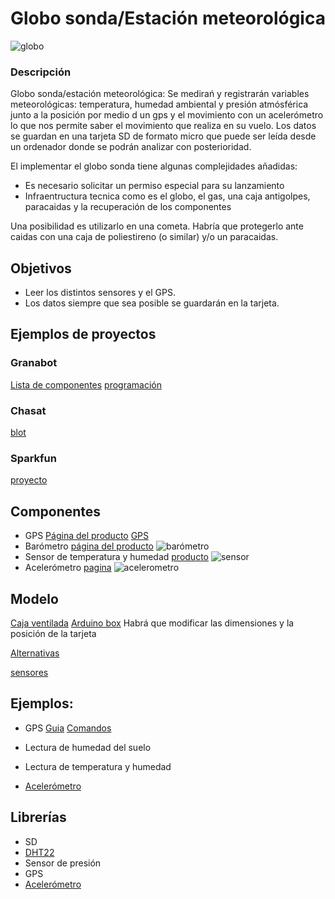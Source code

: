 # Globo sonda/Estación meteorológica

![globo](http://arielwaldman.com/wp-content/2010/03/6331-239861690014-774155014-8379928-4367982-n.jpg)

### Descripción

Globo sonda/estación meteorológica: Se medirań y registrarán variables meteorológicas: temperatura, humedad ambiental y presión atmósférica junto a la posición por medio d un gps y el movimiento con un acelerómetro  lo que nos permite saber el movimiento que realiza en su vuelo. Los datos se guardan en una tarjeta SD de formato micro que puede ser leída desde un ordenador donde se podrán analizar con posterioridad. 

El implementar el globo sonda tiene algunas complejidades añadidas:

* Es necesario solicitar un permiso especial para su lanzamiento
* Infraentructura tecnica como es el globo, el gas, una caja antigolpes, paracaidas y la recuperación de los componentes

Una posibilidad es utilizarlo en una cometa. Habría que protegerlo ante caidas con una caja de poliestireno (o similar) y/o un paracaidas.

## Objetivos

* Leer los distintos sensores y el GPS. 
* Los datos siempre que sea posible se guardarán en la tarjeta.

## Ejemplos de proyectos

### Granabot

[Lista de componentes](http://granabot.es/globo-sonda-componentes-y-presupuesto/)
[programación](http://granabot.es/globo-sonda-programacion-en-arduino/)

### Chasat

[blot](http://chasat.blogspot.com.es/)

### Sparkfun

[proyecto](https://www.sparkfun.com/tutorials/180)

## Componentes

* GPS [Página del producto](https://www.sparkfun.com/products/11058) [GPS](http://www.electan.com/product_thumb.php?img=images/09133-01.jpg&w=320&h=240) 
* Barómetro [página del producto](http://www.seeedstudio.com/wiki/Grove_-_Barometer_Sensor) 
![barómetro](http://www.seeedstudio.com/wiki/images/thumb/e/e7/Grove-Barometer.jpg/300px-Grove-Barometer.jpg)
* Sensor de temperatura y humedad [producto](http://www.seeedstudio.com/wiki/Grove_-_Temperature_and_Humidity_Sensor_Pro)
![sensor](http://www.seeedstudio.com/wiki/images/thumb/d/d1/Temp_humi_pro.jpg/400px-Temp_humi_pro.jpg)
* Acelerómetro [pagina](https://www.sparkfun.com/products/9269)
![acelerometro](https://cdn.sparkfun.com//assets/parts/2/7/6/8/09269-01.jpg)

## Modelo

[Caja ventilada](http://www.thingiverse.com/thing:304617)
[Arduino box](http://www.thingiverse.com/thing:13931) Habrá que modificar las dimensiones y la posición de la tarjeta

[Alternativas](http://www.thingiverse.com/javacasm/collections/caja-arduino)

[sensores](http://www.thingiverse.com/javacasm/collections/sensores)

## Ejemplos:

* GPS [Guia](http://www.doctormonk.com/2012/05/sparkfun-venus-gps-and-arduino.html) [Comandos](http://dlnmh9ip6v2uc.cloudfront.net/datasheets/Sensors/GPS/Venus/638/doc/AN0008_v1.4.11-datalogging.pdf)

* Lectura de humedad del suelo
* Lectura de temperatura y humedad
* [Acelerómetro](https://github.com/sparkfun/ADXL335_Breakout)

## Librerías

* SD
* [DHT22](https://github.com/Seeed-Studio/Grove_Temperature_And_Humidity_Sensor) 
* Sensor de presión
* GPS
* [Acelerómetro](https://github.com/sparkfun/ADXL335_Breakout)

